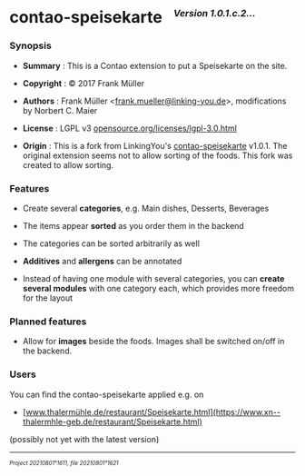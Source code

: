 ﻿# contao-speisekarte &nbsp; <sup><sub><sup>*Version 1.0.1.c.2...*</sup></sub></sup>

### Synopsis

- **Summary** :
 This is a Contao extension to put a Speisekarte on the site.

- **Copyright** : © 2017 Frank Müller

- **Authors** : Frank Müller &lt;frank.mueller@linking-you.de&gt;,
 modifications by Norbert C. Maier

- **License** : LGPL v3 [opensource.org/licenses/lgpl-3.0.html](http://opensource.org/licenses/lgpl-3.0.html)

- **Origin** :
 This is a fork from LinkingYou's [contao-speisekarte](https://github.com/LinkingYou/contao-speisekarte) v1.0.1.
 The original extension seems not to allow sorting of the foods.
 This fork was created to allow sorting.

### Features

- Create several **categories**, e.g. Main dishes, Desserts, Beverages

- The items appear **sorted** as you order them in the backend

- The categories can be sorted arbitrarily as well

- **Additives** and **allergens** can be annotated

- Instead of having one module with several categories, you can
 **create several modules** with one category each, which provides more
 freedom for the layout

### Planned features

- Allow for **images** beside the foods. Images shall be switched on/off in the backend.

### Users

You can find the contao-speisekarte applied e.g. on

- [www.thalermühle.de/restaurant/Speisekarte.html](https://www.xn--thalermhle-geb.de/restaurant/Speisekarte.html)

(possibly not yet with the latest version)

---

<sup><sub>*Project 20210801°1611, file 20210801°1621*</sub></sup>

